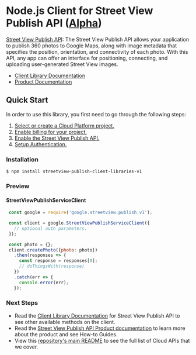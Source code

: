 # Node.js Client for Street View Publish API ([Alpha](https://github.com/GoogleCloudPlatform/google-cloud-node#versioning))

[Street View Publish API][Product Documentation]:
The Street View Publish API allows your application to publish 360 photos to
Google Maps, along with image metadata that specifies the position,
orientation, and connectivity of each photo. With this API, any app can
offer an interface for positioning, connecting, and uploading user-generated
Street View images.
- [Client Library Documentation][]
- [Product Documentation][]

## Quick Start
In order to use this library, you first need to go through the following
steps:

1. [Select or create a Cloud Platform project.](https://console.cloud.google.com/project)
2. [Enable billing for your project.](https://cloud.google.com/billing/docs/how-to/modify-project#enable_billing_for_a_project)
3. [Enable the Street View Publish API.](https://console.cloud.google.com/apis/library/streetview_publish.googleapis.com)
4. [Setup Authentication.](https://googlecloudplatform.github.io/google-cloud-node/#/docs/google-cloud/master/guides/authentication)

### Installation
```
$ npm install streetview-publish-client-libraries-v1
```

### Preview
#### StreetViewPublishServiceClient
```js
 const google = require('google.streetview.publish.v1');

 const client = google.StreetViewPublishServiceClient({
   // optional auth parameters.
 });

 const photo = {};
 client.createPhoto({photo: photo})
   .then(responses => {
     const response = responses[0];
     // doThingsWith(response)
   })
   .catch(err => {
     console.error(err);
   });
```

### Next Steps
- Read the [Client Library Documentation][] for Street View Publish API
  to see other available methods on the client.
- Read the [Street View Publish API Product documentation][Product Documentation]
  to learn more about the product and see How-to Guides.
- View this [repository's main README](https://github.com/google/streetview-publish-client-libraries/blob/master/README.md)
  to see the full list of Cloud APIs that we cover.

[Client Library Documentation]: https://developers.google.com/streetview/publish/reference/rest/
[Product Documentation]: http://developers.google.com/streetview/publish
